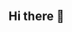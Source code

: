 ## Hi there 👋


<!--### Hi there 👋 I'm Keerthi
- 🧠 Aspiring Data Scientist | Open Source Contributor (GSSoC '25)
- 🌱 Skills: Python, ML, EDA, Streamlit, LLMs (LangChain), Git
- 🔭 I’m working on: Multi-Disease Prediction & AI Chatbots
- 📫 How to reach me: 
LinkedIn url:https://www.linkedin.com/in/keerthi-shivapur-926412285
